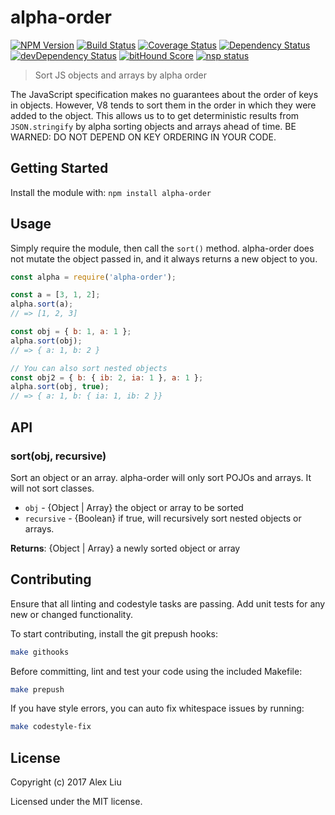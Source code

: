 # alpha-order

[![NPM Version](https://img.shields.io/npm/v/alpha-order.svg)](https://npmjs.org/package/alpha-order)
[![Build Status](https://travis-ci.org/DonutEspresso/alpha-order.svg?branch=master)](https://travis-ci.org/DonutEspresso/alpha-order)
[![Coverage Status](https://coveralls.io/repos/github/DonutEspresso/alpha-order/badge.svg?branch=master)](https://coveralls.io/github/DonutEspresso/alpha-order?branch=master)
[![Dependency Status](https://david-dm.org/DonutEspresso/alpha-order.svg)](https://david-dm.org/DonutEspresso/alpha-order)
[![devDependency Status](https://david-dm.org/DonutEspresso/alpha-order/dev-status.svg)](https://david-dm.org/DonutEspresso/alpha-order#info=devDependencies)
[![bitHound Score](https://www.bithound.io/github/DonutEspresso/alpha-order/badges/score.svg)](https://www.bithound.io/github/DonutEspresso/alpha-order/master)
[![nsp status](https://img.shields.io/badge/NSP%20status-no%20vulnerabilities-green.svg)](https://travis-ci.org/DonutEspresso/alpha-order)

> Sort JS objects and arrays by alpha order

The JavaScript specification makes no guarantees about the order of keys in
objects. However, V8 tends to sort them in the order in which they were added
to the object. This allows us to to get deterministic results from
`JSON.stringify` by alpha sorting objects and arrays ahead of time. BE WARNED:
DO NOT DEPEND ON KEY ORDERING IN YOUR CODE.

## Getting Started

Install the module with: `npm install alpha-order`

## Usage

Simply require the module, then call the `sort()` method. alpha-order does not
mutate the object passed in, and it always returns a new object to you.

```js
const alpha = require('alpha-order');

const a = [3, 1, 2];
alpha.sort(a);
// => [1, 2, 3]

const obj = { b: 1, a: 1 };
alpha.sort(obj);
// => { a: 1, b: 2 }

// You can also sort nested objects
const obj2 = { b: { ib: 2, ia: 1 }, a: 1 };
alpha.sort(obj, true);
// => { a: 1, b: { ia: 1, ib: 2 }}
```

## API

### sort(obj, recursive)

Sort an object or an array. alpha-order will only sort POJOs and arrays. It
will not sort classes.

* `obj` - {Object | Array} the object or array to be sorted
* `recursive` - {Boolean} if true, will recursively sort nested objects
  or arrays.

__Returns__: {Object | Array} a newly sorted object or array


## Contributing

Ensure that all linting and codestyle tasks are passing. Add unit tests for any
new or changed functionality.

To start contributing, install the git prepush hooks:

```sh
make githooks
```

Before committing, lint and test your code using the included Makefile:
```sh
make prepush
```

If you have style errors, you can auto fix whitespace issues by running:

```sh
make codestyle-fix
```

## License

Copyright (c) 2017 Alex Liu

Licensed under the MIT license.
